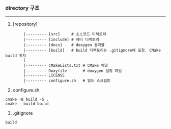 ### directory 구조
---
1. [repository]
```
        |--------- [src]     # 소스코드 디렉토리
        |--------- [include] # 헤더 디렉토리
        |--------- [docs]    # doxygen 결과물
        |--------- [build]   # build 디렉토리는 .gitignore에 포함. CMake build 위치
        |
        |--------- CMakeLists.txt # CMake 파일
        |--------- Doxyfile       # doxygen 설정 파일
        |--------- LICENSE
        |--------- configure.sh   # 빌드 스크립트        
```
        
        
2. configure.sh
```
cmake -B build -S .
cmake --build build
```

3. .gitignore
```
build
```
